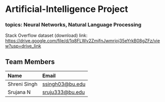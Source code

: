 # Artificial-Intelligence Project
### topics: Neural Networks, Natural Language Processing

Stack Overflow dataset (download) link: https://drive.google.com/file/d/1q8FLWv2ZmjfnJwmrjoj35eYrkB08gZFz/view?usp=drive_link

## Team Members
| Name   | Email | 
| :---------------- | :------ | 
|Shreni Singh | ssingh03@bu.edu | 
|Srujana N | sruju333@bu.edu| 